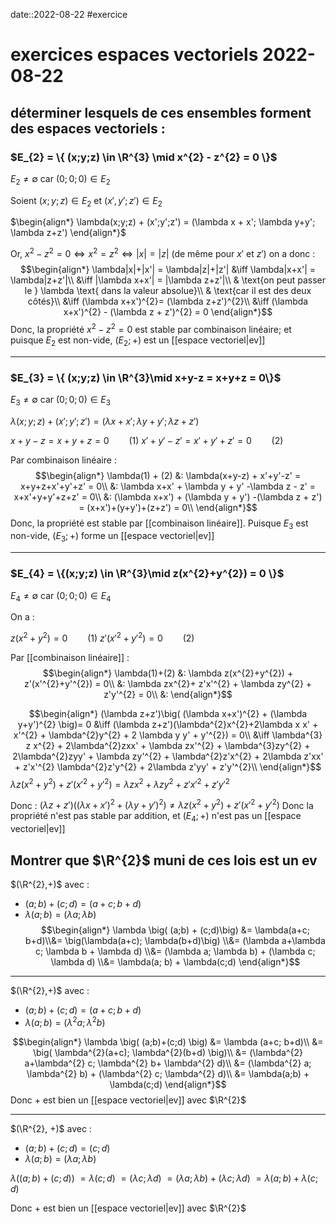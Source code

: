 date::2022-08-22
#exercice


# exercices espaces vectoriels 2022-08-22
## déterminer lesquels de ces ensembles forment des espaces vectoriels :

### $E_{2} = \{ (x;y;z) \in \R^{3} \mid x^{2} - z^{2} = 0 \}$

$E_{2} \neq \emptyset$ car $(0;0;0) \in E_{2}$

Soient $(x;y;z)\in E_{2}$ et $(x',y';z')\in E_{2}$

$\begin{align*} \lambda(x;y;z) + (x';y';z') = (\lambda x + x'; \lambda y+y'; \lambda z+z') \end{align*}$ 

Or, $x^{2} - z^{2} = 0 \iff x^{2} = z^{2} \iff |x| = |z|$ (de même pour $x'$ et $z'$)
on a donc :
$$\begin{align*}
\lambda|x|+|x'| = \lambda|z|+|z'| &\iff \lambda|x+x'| = \lambda|z+z'|\\
&\iff |\lambda x+x'| = |\lambda z+z'|\\
& \text{on peut passer le } \lambda \text{ dans la valeur absolue}\\
& \text{car il est des deux côtés}\\
&\iff (\lambda x+x')^{2}= (\lambda z+z')^{2}\\
&\iff (\lambda x+x')^{2} - (\lambda z + z')^{2} = 0
\end{align*}$$
Donc, la propriété $x^{2}- z^{2}= 0$ est stable par combinaison linéaire; et puisque $E_{2}$ est non-vide, $(E_{2}; +)$ est un [[espace vectoriel|ev]]

---

### $E_{3} = \{ (x;y;z) \in \R^{3}\mid x+y-z = x+y+z = 0\}$
$E_{3} \neq \emptyset$ car $(0;0;0) \in E_{3}$

$\lambda(x;y;z)+(x';y';z') = (\lambda x+x'; \lambda y+y'; \lambda z+z')$

$x+y-z = x+y+z = 0 \qquad (1)$
$x'+y'-z' = x'+y'+z' = 0 \qquad (2)$

Par combinaison linéaire :
$$\begin{align*}
\lambda(1) + (2) &: \lambda(x+y-z) + x'+y'-z' = x+y+z+x'+y'+z' = 0\\
&: \lambda x+x' + \lambda y + y' -\lambda z - z' = x+x'+y+y'+z+z' = 0\\
&: (\lambda x+x') + (\lambda y + y') -(\lambda z + z') = (x+x')+(y+y')+(z+z') = 0\\
\end{align*}$$
Donc, la propriété est stable par [[combinaison linéaire]]. Puisque $E_{3}$ est non-vide, $(E_{3};+)$ forme un [[espace vectoriel|ev]]

---

### $E_{4} = \{(x;y;z) \in \R^{3}\mid z(x^{2}+y^{2}) = 0 \}$
$E_{4} \neq \emptyset$ car $(0;0;0) \in E_{4}$

On a :

$z(x^{2} + y^{2}) = 0 \qquad (1)$
$z'(x'^{2} + y'^{2}) = 0 \qquad (2)$

Par [[combinaison linéaire]] :
$$\begin{align*}
\lambda(1)+(2) &: \lambda z(x^{2}+y^{2}) + z'(x'^{2}+y'^{2}) = 0\\
&: \lambda zx^{2}+ z'x'^{2} + \lambda zy^{2} + z'y'^{2} = 0\\
&: 
\end{align*}$$

$$\begin{align*}
(\lambda z+z')\big( (\lambda x+x')^{2} + (\lambda y+y')^{2} \big)= 0 &\iff (\lambda z+z')(\lambda^{2}x^{2}+2\lambda x x' + x'^{2} + \lambda^{2}y^{2} + 2 \lambda y y' + y'^{2}) = 0\\
&\iff \lambda^{3} z x^{2} + 2\lambda^{2}zxx' + \lambda zx'^{2} + \lambda^{3}zy^{2} + 2\lambda^{2}zyy' + \lambda zy'^{2} + \lambda^{2}z'x^{2} + 2\lambda z'xx' + z'x'^{2} \lambda^{2}z'y^{2} + 2\lambda z'yy' + z'y'^{2}\\
\end{align*}$$
$\lambda z(x^{2}+y^{2}) + z'(x'^{2}+y'^{2}) = \lambda zx^{2} + \lambda zy^{2} + z'x'^{2} + z'y'^{2}$

Donc : $(\lambda z+z')\big( (\lambda x+x')^{2} + (\lambda y+y')^{2} \big) \neq \lambda z(x^{2}+y^{2}) + z'(x'^{2}+y'^{2})$
Donc la propriété n'est pas stable par addition, et $(E_{4}; +)$ n'est pas un [[espace vectoriel|ev]]

## Montrer que $\R^{2}$ muni de ces lois est un ev

$(\R^{2},+)$ avec :
 - $(a;b)+(c;d) = (a+c;b+d)$
 - $\lambda(a;b) = (\lambda a; \lambda b)$
$$\begin{align*} \lambda \big( (a;b) + (c;d)\big) &= \lambda(a+c; b+d)\\&= \big(\lambda(a+c); \lambda(b+d)\big) \\&= (\lambda a+\lambda c; \lambda b + \lambda d) \\&= (\lambda a; \lambda b) + (\lambda c; \lambda d) \\&= \lambda(a; b) + \lambda(c;d) \end{align*}$$

---

$(\R^{2},+)$ avec :
 - $(a; b) + (c; d) = (a+c; b+d)$
 - $\lambda(a;b) = (\lambda^{2}a; \lambda^{2}b)$

$$\begin{align*}
\lambda \big( (a;b)+(c;d) \big) &= \lambda (a+c; b+d)\\
&= \big( \lambda^{2}(a+c); \lambda^{2}(b+d) \big)\\
&= (\lambda^{2} a+\lambda^{2} c; \lambda^{2} b+ \lambda^{2} d)\\
&= (\lambda^{2} a; \lambda^{2} b) + (\lambda^{2} c; \lambda^{2} d)\\
&= \lambda(a;b) + \lambda(c;d)
\end{align*}$$
Donc $+$ est bien un [[espace vectoriel|ev]] avec $\R^{2}$


---

$(\R^{2}, +)$ avec :
 - $(a; b)+(c;d) = (c;d)$
 - $\lambda(a;b) = (\lambda a; \lambda b)$


$\lambda \big((a;b)+(c;d)\big)$
$= \lambda(c;d)$
$= (\lambda c; \lambda d)$
$= (\lambda a; \lambda b) + (\lambda c; \lambda d)$
$= \lambda(a;b) + \lambda(c;d)$

Donc $+$ est bien un [[espace vectoriel|ev]] avec $\R^{2}$




